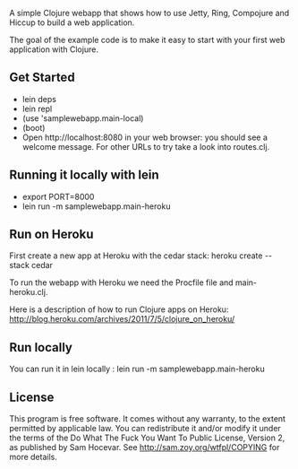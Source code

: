 A simple Clojure webapp that shows how to use Jetty, Ring, Compojure and Hiccup to build a web application.

The goal of the example code is to make it easy to start with your first web application with Clojure.

Get Started
-----------
* lein deps
* lein repl
* (use 'samplewebapp.main-local)
* (boot)
* Open http://localhost:8080 in your web browser: you should see a welcome message. For other URLs to try take a look into routes.clj.

Running it locally with lein
----------------------------
* export PORT=8000
* lein run -m samplewebapp.main-heroku

Run on Heroku
-------------
First create a new app at Heroku with the cedar stack: heroku create --stack cedar <my-app-name>

To run the webapp with Heroku we need the Procfile file and main-heroku.clj.

Here is a description of how to run Clojure apps on Heroku: http://blog.heroku.com/archives/2011/7/5/clojure_on_heroku/


Run locally
-----------
You can run it in lein locally : 
lein run -m samplewebapp.main-heroku

License
-------
This program is free software. It comes without any warranty, to the extent permitted by applicable law. You can redistribute it and/or modify it under the terms of the Do What The Fuck You Want To Public License, Version 2, as published by Sam Hocevar. See http://sam.zoy.org/wtfpl/COPYING for more details.
